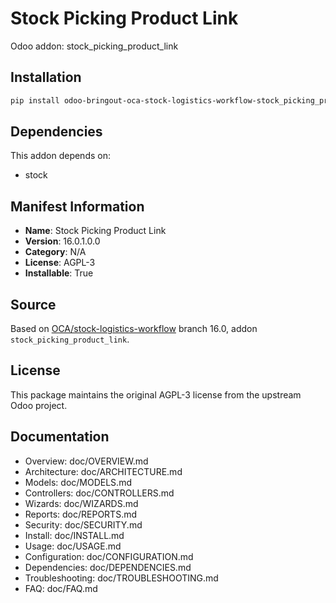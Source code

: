 # Stock Picking Product Link

Odoo addon: stock_picking_product_link

## Installation

```bash
pip install odoo-bringout-oca-stock-logistics-workflow-stock_picking_product_link
```

## Dependencies

This addon depends on:
- stock

## Manifest Information

- **Name**: Stock Picking Product Link
- **Version**: 16.0.1.0.0
- **Category**: N/A
- **License**: AGPL-3
- **Installable**: True

## Source

Based on [OCA/stock-logistics-workflow](https://github.com/OCA/stock-logistics-workflow) branch 16.0, addon `stock_picking_product_link`.

## License

This package maintains the original AGPL-3 license from the upstream Odoo project.

## Documentation

- Overview: doc/OVERVIEW.md
- Architecture: doc/ARCHITECTURE.md
- Models: doc/MODELS.md
- Controllers: doc/CONTROLLERS.md
- Wizards: doc/WIZARDS.md
- Reports: doc/REPORTS.md
- Security: doc/SECURITY.md
- Install: doc/INSTALL.md
- Usage: doc/USAGE.md
- Configuration: doc/CONFIGURATION.md
- Dependencies: doc/DEPENDENCIES.md
- Troubleshooting: doc/TROUBLESHOOTING.md
- FAQ: doc/FAQ.md
